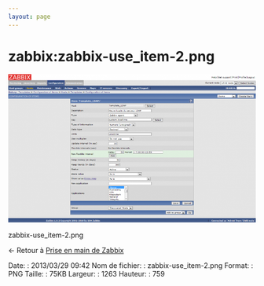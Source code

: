 ```yaml
---
layout: page
---
```


zabbix:zabbix-use\_item-2.png
=============================

[![zabbix-use\_item-2.png](../../assets/media/zabbix/zabbix-use_item-2.png@cache=&w=900&h=540 "zabbix-use_item-2.png")](../../assets/media/zabbix/zabbix-use_item-2.png@cache= "Afficher le fichier original")

zabbix-use\_item-2.png

← Retour à [Prise en main de
Zabbix](../../zabbix/zabbix-use.html "zabbix:zabbix-use")

Date:
:   2013/03/29 09:42
Nom de fichier:
:   zabbix-use\_item-2.png
Format:
:   PNG
Taille:
:   75KB
Largeur:
:   1263
Hauteur:
:   759

